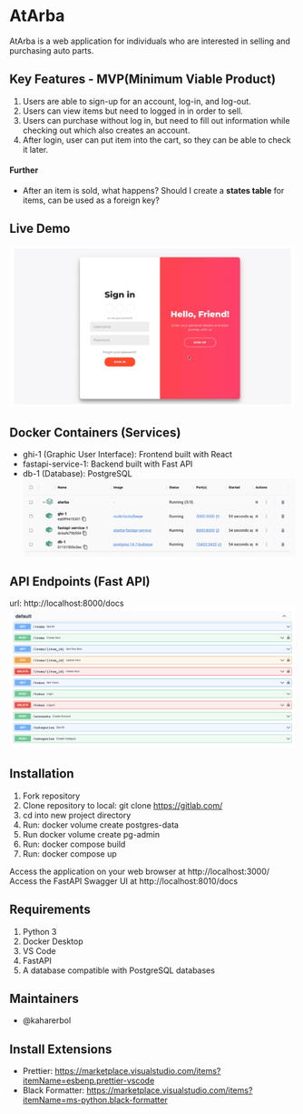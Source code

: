 # AtArba

AtArba is a web application for individuals who are interested in selling and purchasing auto parts.

## Key Features - MVP(Minimum Viable Product)

1. Users are able to sign-up for an account, log-in, and log-out.
2. Users can view items but need to logged in in order to sell.
3. Users can purchase without log in, but need to fill out information while checking out which also creates an account.
4. After login, user can put item into the cart, so they can be able to check it later.

#### Further
* After an item is sold, what happens? Should I create a **states table** for items, can be used
as a foreign key? 


## Live Demo
![Alt text](AtArba-MVP.gif)

##  Docker Containers (Services)
* ghi-1 (Graphic User Interface): Frontend built with React
* fastapi-service-1: Backend built with Fast API
* db-1 (Database): PostgreSQL
![Docker Containers](AtArba-Docker-Containers.png)



## API Endpoints (Fast API)
url: http://localhost:8000/docs
![API](API-Endpoints.png)




## Installation

1. Fork repository
2. Clone repository to local: git clone https://gitlab.com/
3. cd into new project directory
4. Run: docker volume create postgres-data
5. Run docker volume create pg-admin
6. Run: docker compose build
7. Run: docker compose up

Access the application on your web browser at http://localhost:3000/
Access the FastAPI Swagger UI at http://localhost:8010/docs


## Requirements

1. Python 3
2. Docker Desktop
3. VS Code
4. FastAPI
5. A database compatible with PostgreSQL databases


## Maintainers
* @kaharerbol





## Install Extensions

* Prettier: <https://marketplace.visualstudio.com/items?itemName=esbenp.prettier-vscode>
* Black Formatter: <https://marketplace.visualstudio.com/items?itemName=ms-python.black-formatter>

